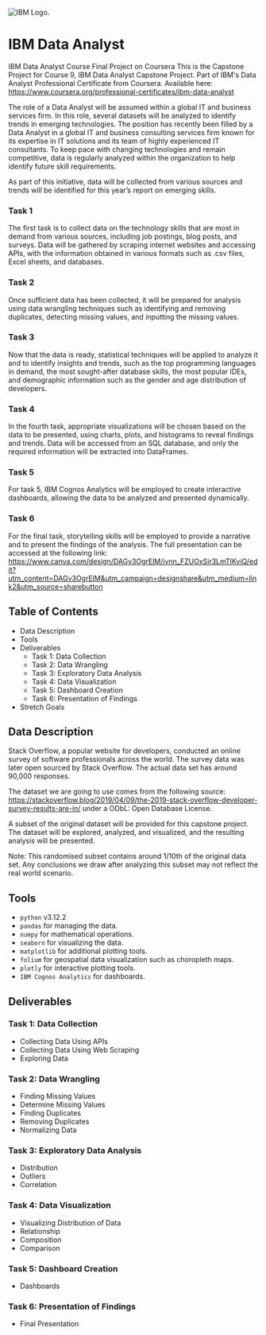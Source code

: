 ![IBM Logo.](https://cdn.freebiesupply.com/images/large/2x/ibm-logo-white.png)

# IBM Data Analyst
IBM Data Analyst Course Final Project on Coursera
This is the Capstone Project for Course 9, IBM Data Analyst Capstone Project. Part of IBM's Data Analyst Professional Certificate from Coursera. Available here: https://www.coursera.org/professional-certificates/ibm-data-analyst

The role of a Data Analyst will be assumed within a global IT and business services firm. In this role, several datasets will be analyzed to identify trends in emerging technologies. The position has recently been filled by a Data Analyst in a global IT and business consulting services firm known for its expertise in IT solutions and its team of highly experienced IT consultants. To keep pace with changing technologies and remain competitive, data is regularly analyzed within the organization to help identify future skill requirements.

As part of this initiative, data will be collected from various sources and trends will be identified for this year’s report on emerging skills.

### Task 1
The first task is to collect data on the technology skills that are most in demand from various sources, including job postings, blog posts, and surveys. Data will be gathered by scraping internet websites and accessing APIs, with the information obtained in various formats such as .csv files, Excel sheets, and databases.

### Task 2
Once sufficient data has been collected, it will be prepared for analysis using data wrangling techniques such as identifying and removing duplicates, detecting missing values, and inputting the missing values.

### Task 3
Now that the data is ready, statistical techniques will be applied to analyze it and to identify insights and trends, such as the top programming languages in demand, the most sought-after database skills, the most popular IDEs, and demographic information such as the gender and age distribution of developers.

### Task 4
In the fourth task, appropriate visualizations will be chosen based on the data to be presented, using charts, plots, and histograms to reveal findings and trends. Data will be accessed from an SQL database, and only the required information will be extracted into DataFrames.

### Task 5
For task 5, IBM Cognos Analytics will be employed to create interactive dashboards, allowing the data to be analyzed and presented dynamically.

### Task 6
For the final task, storytelling skills will be employed to provide a narrative and to present the findings of the analysis. The full presentation can be accessed at the following link: https://www.canva.com/design/DAGv3OgrElM/jynn_FZUOxSir3LmTlKviQ/edit?utm_content=DAGv3OgrElM&utm_campaign=designshare&utm_medium=link2&utm_source=sharebutton

## Table of Contents
- Data Description
- Tools
- Deliverables
  - Task 1: Data Collection
  - Task 2: Data Wrangling
  - Task 3: Exploratory Data Analysis
  - Task 4: Data Visualization
  - Task 5: Dashboard Creation
  - Task 6: Presentation of Findings
- Stretch Goals

## Data Description
Stack Overflow, a popular website for developers, conducted an online survey of software professionals across the world. The survey data was later open sourced by Stack Overflow. The actual data set has around 90,000 responses.

The dataset we are going to use comes from the following source: https://stackoverflow.blog/2019/04/09/the-2019-stack-overflow-developer-survey-results-are-in/ under a ODbL: Open Database License.

A subset of the original dataset will be provided for this capstone project. The dataset will be explored, analyzed, and visualized, and the resulting analysis will be presented.

Note: This randomised subset contains around 1/10th of the original data set. Any conclusions we draw after analyzing this subset may not reflect the real world scenario.

## Tools
- `python` v3.12.2
- `pandas` for managing the data.
- `numpy` for mathematical operations.
- `seaborn` for visualizing the data.
- `matplotlib` for additional plotting tools.
- `folium` for geospatial data visualization such as choropleth maps.
- `plotly` for interactive plotting tools.
- `IBM Cognos Analytics` for dashboards.

## Deliverables
### Task 1: Data Collection
- Collecting Data Using APIs
- Collecting Data Using Web Scraping
- Exploring Data

### Task 2: Data Wrangling
- Finding Missing Values
- Determine Missing Values
- Finding Duplicates
- Removing Duplicates
- Normalizing Data

### Task 3: Exploratory Data Analysis
- Distribution
- Outliers
- Correlation

### Task 4: Data Visualization
- Visualizing Distribution of Data
- Relationship
- Composition
- Comparison

### Task 5: Dashboard Creation
- Dashboards

### Task 6: Presentation of Findings
- Final Presentation
